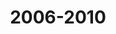 ---
title: 2006-2010
image: /images/about/timeline-image-2.png
headless: true
milestones:
  - OCW Highlights for High School launched.
  - "2007: OCW achieves its original goal to represent MIT’s complete curriculum, with more than 1,800 courses. (View [celebration video](https://www.youtube.com/watch?v=tbQ-FeoEvTI) and [site on Internet Archive](https://web.archive.org/web/20071202165638/http:/ocw.mit.edu/OcwWeb/web/home/home/index.htm).)"
  - The OCW website exceeds 100 million lifetime visits.
  - 2,000 courses are published.
  - 225 OCW mirror sites around the world.
---